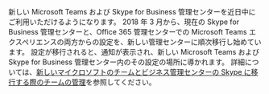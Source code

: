 新しい Microsoft Teams および Skype for Business 管理センターを近日中にご利用いただけるようになります。  2018 年 3 月から、現在の Skype for Business 管理センターと、Office 365 管理センターでの Microsoft Teams エクスペリエンスの両方からの設定を、新しい管理センターに順次移行し始めています。 設定が移行されると、通知が表示され、新しい Microsoft Teams および Skype for Business 管理センター内のその設定の場所に導かれます。 詳細については、[新しいマイクロソフトのチームとビジネス管理センターの Skype に移行する際のチームの管理](../manage-teams-skypeforbusiness-admin-center.md)を参照してください。
